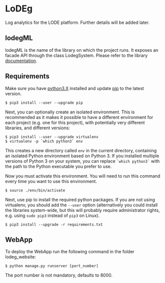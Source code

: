 # LoDEg

Log analytics for the LODE platform. Further details will be added later.

## lodegML

lodegML is the name of the library on which the project runs. It exposes an facade API through the class LodegSystem. Please refer to the library [documentation](/docs/html/index.html).

## Requirements

Make sure you have [python3.X](https://www.python.org/downloads/) installed and update [pip](https://pip.pypa.io/en/stable/installing/) to the latest version.

```
$ pip3 install --user --upgrade pip
```

Next, you can optionally create an isolated environment. This is recommended as it makes it possible to have a different environment for each project (e.g. one for this project), with potentially very different libraries, and different versions:

```
$ pip3 install --user --upgrade virtualenv
$ virtualenv -p `which python3` env
```

This creates a new directory called `env` in the current directory, containing an isolated Python environment based on Python 3\. If you installed multiple versions of Python 3 on your system, you can replace `` `which python3` `` with the path to the Python executable you prefer to use.

Now you must activate this environment. You will need to run this command every time you want to use this environment.

```
$ source ./env/bin/activate
```

Next, use pip to install the required python packages. If you are not using virtualenv, you should add the `--user` option (alternatively you could install the libraries system-wide, but this will probably require administrator rights, e.g. using `sudo pip3` instead of `pip3` on Linux).

```
$ pip3 install --upgrade -r requirements.txt
```

## WebApp

To deploy the WebApp run the following command in the folder lodeg_website:

```
$ python manage.py runserver [port_number]
```

The port number is not mandatory, defaults to 8000.
